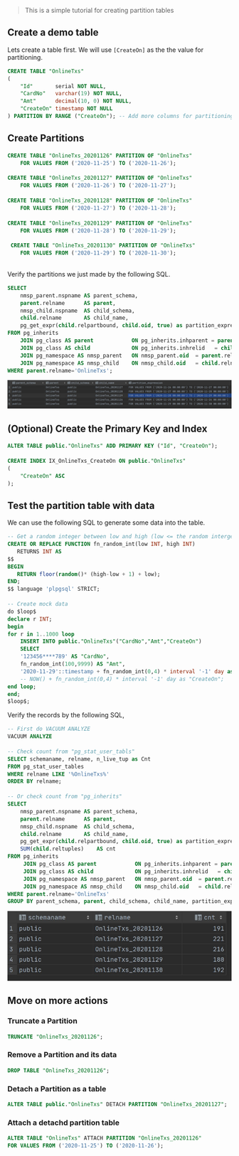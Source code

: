> This is a simple tutorial for creating partition tables

## Create a demo table

Lets create a table first. We will use `[CreateOn]` as the the value for partitioning.

```sql
CREATE TABLE "OnlineTxs"
(
    "Id"       serial NOT NULL,
    "CardNo"   varchar(19) NOT NULL,
    "Amt"      decimal(10, 0) NOT NULL,
    "CreateOn" timestamp NOT NULL
) PARTITION BY RANGE ("CreateOn"); -- Add more columns for partitioning
```

## Create Partitions

```sql
CREATE TABLE "OnlineTxs_20201126" PARTITION OF "OnlineTxs"
    FOR VALUES FROM ('2020-11-25') TO ('2020-11-26');

CREATE TABLE "OnlineTxs_20201127" PARTITION OF "OnlineTxs"
    FOR VALUES FROM ('2020-11-26') TO ('2020-11-27');

CREATE TABLE "OnlineTxs_20201128" PARTITION OF "OnlineTxs"
    FOR VALUES FROM ('2020-11-27') TO ('2020-11-28');

CREATE TABLE "OnlineTxs_20201129" PARTITION OF "OnlineTxs"
    FOR VALUES FROM ('2020-11-28') TO ('2020-11-29');

 CREATE TABLE "OnlineTxs_20201130" PARTITION OF "OnlineTxs"
    FOR VALUES FROM ('2020-11-29') TO ('2020-11-30');
   
```

Verify the partitions we just made by the following SQL.

```sql
SELECT
    nmsp_parent.nspname AS parent_schema,
    parent.relname      AS parent,
    nmsp_child.nspname  AS child_schema,
    child.relname       AS child_name,
    pg_get_expr(child.relpartbound, child.oid, true) as partition_expression
FROM pg_inherits
    JOIN pg_class AS parent            ON pg_inherits.inhparent = parent.oid
    JOIN pg_class AS child             ON pg_inherits.inhrelid   = child.oid
    JOIN pg_namespace AS nmsp_parent   ON nmsp_parent.oid  = parent.relnamespace
    JOIN pg_namespace AS nmsp_child    ON nmsp_child.oid   = child.relnamespace
WHERE parent.relname='OnlineTxs';
```

![](assets/partition_info.jpg)





## (Optional) Create the Primary Key and Index

```sql
ALTER TABLE public."OnlineTxs" ADD PRIMARY KEY ("Id", "CreateOn");

CREATE INDEX IX_OnlineTxs_CreateOn ON public."OnlineTxs"
(
    "CreateOn" ASC
);
```


## Test the partition table with data

We can use the following SQL to generate some data into the table.

```sql
-- Get a random integer between low and high (low <= the random interger <= high)
CREATE OR REPLACE FUNCTION fn_random_int(low INT, high INT) 
   RETURNS INT AS
$$
BEGIN
   RETURN floor(random()* (high-low + 1) + low);
END;
$$ language 'plpgsql' STRICT;

-- Create mock data
do $loop$
declare r INT;
begin
for r in 1..1000 loop
    INSERT INTO public."OnlineTxs"("CardNo","Amt","CreateOn")
    SELECT
    '123456****789' AS "CardNo",
    fn_random_int(100,9999) AS "Amt",
    '2020-11-29'::timestamp + fn_random_int(0,4) * interval '-1' day as "CreateOn";
    -- NOW() + fn_random_int(0,4) * interval '-1' day as "CreateOn";
end loop;
end;
$loop$;
```



Verify the records by the following SQL,

```sql
-- First do VACUUM ANALYZE
VACUUM ANALYZE

-- Check count from "pg_stat_user_tabls"
SELECT schemaname, relname, n_live_tup as Cnt
FROM pg_stat_user_tables
WHERE relname LIKE '%OnlineTxs%'
ORDER BY relname;

-- Or check count from "pg_inherits"
SELECT
    nmsp_parent.nspname AS parent_schema,
    parent.relname      AS parent,
    nmsp_child.nspname  AS child_schema,
    child.relname       AS child_name,
    pg_get_expr(child.relpartbound, child.oid, true) as partition_expression,
    SUM(child.reltuples)    AS cnt
FROM pg_inherits
     JOIN pg_class AS parent            ON pg_inherits.inhparent = parent.oid
     JOIN pg_class AS child             ON pg_inherits.inhrelid   = child.oid
     JOIN pg_namespace AS nmsp_parent   ON nmsp_parent.oid  = parent.relnamespace
     JOIN pg_namespace AS nmsp_child    ON nmsp_child.oid   = child.relnamespace
WHERE parent.relname='OnlineTxs'
GROUP BY parent_schema, parent, child_schema, child_name, partition_expression
```

![](assets/check_partition_data.jpg)




## Move on more actions

### Truncate a Partition

```sql
TRUNCATE "OnlineTxs_20201126"; 
```

### Remove a Partition and its data

```sql
DROP TABLE "OnlineTxs_20201126";
```

### Detach a Partition as a table

```sql
ALTER TABLE public."OnlineTxs" DETACH PARTITION "OnlineTxs_20201127";
```

### Attach a detachd partition table

```sql
ALTER TABLE "OnlineTxs" ATTACH PARTITION "OnlineTxs_20201126"
FOR VALUES FROM ('2020-11-25') TO ('2020-11-26');
```

